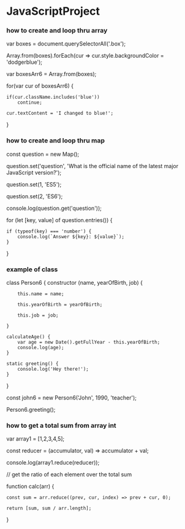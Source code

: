 # JavaScriptProject

###  how to create and loop thru array
var boxes = document.querySelectorAll('.box');

Array.from(boxes).forEach(cur => cur.style.backgroundColor = 'dodgerblue');

var boxesArr6 = Array.from(boxes);

for(var cur of boxesArr6)
{

    if(cur.className.includes('blue'))
        continue;
    
    cur.textContent = 'I changed to blue!';
    
}

### how to create and loop thru map
const question = new Map();

question.set('question', 'What is the official name of the latest major JavaScript version?');

question.set(1, 'ES5');

question.set(2, 'ES6');

console.log(question.get('question'));

for (let [key, value] of question.entries()) {

    if (typeof(key) === 'number') {
        console.log(`Answer ${key}: ${value}`);
    }
    
}

### example of class
class Person6 {
    constructor (name, yearOfBirth, job) {
    
        this.name = name;
        
        this.yearOfBirth = yearOfBirth;
        
        this.job = job;
        
    }
    
    calculateAge() {
        var age = new Date().getFullYear - this.yearOfBirth;
        console.log(age);
    }
    
    static greeting() {
        console.log('Hey there!');
    }
}

const john6 = new Person6('John', 1990, 'teacher');

Person6.greeting();

### how to get a total sum from array int

var array1 = [1,2,3,4,5];

const reducer = (accumulator, val) => accumulator + val;

console.log(array1.reduce(reducer));

// get the ratio of each element over the total sum

function calc(arr) {
    
    const sum = arr.reduce((prev, cur, index) => prev + cur, 0);
    
    return [sum, sum / arr.length];
    
}


